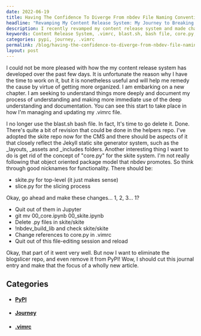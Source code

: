 ```yaml
---
date: 2022-06-19
title: Having The Confidence To Diverge From nbdev File Naming Convention
headline: "Revamping My Content Release System: My Journey to Breaking From nbdev File Naming Conventions"
description: I recently revamped my content release system and made changes to my .vimrc file, including replacing the blast.sh bash file with a new core.py file renamed to skite.py. Additionally, I deleted the blogslicer repo and removed it from PyPI. I'm pleased with my progress and will be writing a new article about it - come read all about my journey!
keywords: Content Release System, .vimrc, blast.sh, bash file, core.py, skite.py, blogslicer, repo, PyPI, article, journey, progress, revising
categories: pypi, journey, .vimrc
permalink: /blog/having-the-confidence-to-diverge-from-nbdev-file-naming-convention/
layout: post
---
```



I could not be more pleased with how the my content release system has
developed over the past few days. It is unfortunate the reason why I have the
time to work on it, but it is nonetheless useful and will help me remedy the
cause by virtue of getting more organized. I am embarking on a new chapter. I
am seeking to understand things more deeply and document my process of
understanding and making more immediate use of the deep understanding and
documentation. You can see this start to take place in how I'm managing and
updating my .vimrc file.

I no longer use the blast.sh bash file. In fact, It's time to go delete it.
Done. There's quite a bit of revision that could be done in the helpers repo.
I've adopted the skite repo now for the CMS and there should be aspects of it
that closely reflect the Jekyll static site generator system, such as the
\_layouts, \_assets and \_includes folders. Another interesting thing I want to
do is get rid of the concept of "core.py" for the skite system. I'm not really
following that object oriented package model that nbdev promotes. So think
through good nicknames for functionality. There should be:

- skite.py for top-level (it just makes sense)
- slice.py for the slicing process

Okay, go ahead and make these changes... 1, 2, 3... 1?

- Quit out of them in Jupyter
- git mv 00_core.ipynb 00_skite.ipynb
- Delete .py files in skite/skite
- !nbdev_build_lib and check skite/skite
- Change references to core.py in .vimrc
- Quit out of this file-editing session and reload

Okay, that part of it went very well. But now I want to eliminate the
blogslicer repo, and even remove it from PyPI! Wow, I should cut this journal
entry and make that the focus of a wholly new article.



## Categories

<ul>
<li><h4><a href='/pypi/'>PyPI</a></h4></li>
<li><h4><a href='/journey/'>Journey</a></h4></li>
<li><h4><a href='/vimrc/'>.vimrc</a></h4></li></ul>